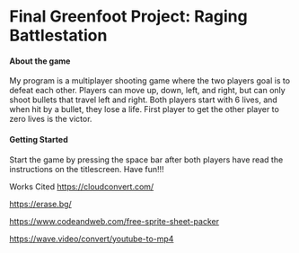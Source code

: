 # Final Greenfoot Project: Raging Battlestation

#### About the game
My program is a multiplayer shooting game where the two players goal is to defeat each other. Players can move up, down, left, and right, but can only shoot bullets that travel left and right. Both players start with 6 lives, and when hit by a bullet, they lose a life. First player to get the other player to zero lives is the victor.

#### Getting Started
Start the game by pressing the space bar after both players have read the instructions on the titlescreen. Have fun!!!

Works Cited
https://cloudconvert.com/

https://erase.bg/

https://www.codeandweb.com/free-sprite-sheet-packer

https://wave.video/convert/youtube-to-mp4

